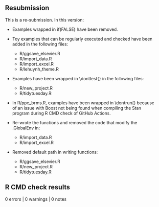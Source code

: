 ## Resubmission

This is a re-submission. In this version:

* Examples wrapped in if(FALSE) have been removed.

* Toy examples that can be regularly executed and checked have been added in the following files:
  - R/ggsave_elsevier.R
  - R/import_data.R
  - R/import_excel.R
  - R/lehuynh_theme.R
  
* Examples have been wrapped in \donttest{} in the following files:
  - R/new_project.R
  - R/tidytuesday.R
  
* In R/ppc_brms.R, examples have been wrapped in \dontrun{} because of an issue with Boost not being found when compiling the Stan program during R CMD check of GitHub Actions.

* Re-wrote the functions and removed the code that modify the .GlobalEnv in:
  - R/import_data.R
  - R/import_excel.R

* Removed default path in writing functions:
  - R/ggsave_elsevier.R
  - R/new_project.R
  - R/tidytuesday.R

## R CMD check results

0 errors | 0 warnings | 0 notes

